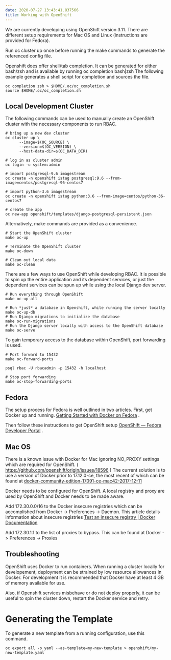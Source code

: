 ```yaml
---
date: 2020-07-27 13:43:41.837566
title: Working with OpenShift
---
```

<div id="working-with-openshift" class="section">


We are currently developing using OpenShift version 3.11. There are
different setup requirements for Mac OS and Linux (instructions are
provided for Fedora).

Run oc cluster up once before running the make commands to generate the
referenced config file.

Openshift does offer shell/tab completion. It can be generated for
either bash/zsh and is available by running oc completion bash|zsh The
following example generates a shell script for completion and sources
the file.

<div class="highlight-default notranslate">

<div class="highlight">

    oc completion zsh > $HOME/.oc/oc_completion.sh
    source $HOME/.oc/oc_completion.sh

</div>

</div>

<div id="local-development-cluster" class="section">

## Local Development Cluster

The following commands can be used to manually create an OpenShift
cluster with the necessary components to run RBAC.

<div class="highlight-default notranslate">

<div class="highlight">

    # bring up a new dev cluster
    oc cluster up \
          --image=$(OC_SOURCE) \
          --version=$(OC_VERSION) \
          --host-data-dir=$(OC_DATA_DIR)
    
    # log in as cluster admin
    oc login -u system:admin
    
    # import postgresql-9.6 imagestream
    oc create -n openshift istag postgresql:9.6 --from-image=centos/postgresql-96-centos7
    
    # import python-3.6 imagestream
    oc create -n openshift istag python:3.6 --from-image=centos/python-36-centos7
    
    # create the app
    oc new-app openshift/templates/django-postgresql-persistent.json

</div>

</div>

Alternatively, make commands are provided as a convenience.

<div class="highlight-default notranslate">

<div class="highlight">

    # Start the OpenShift cluster
    make oc-up
    
    # Terminate the OpenShift cluster
    make oc-down
    
    # Clean out local data
    make oc-clean

</div>

</div>

There are a few ways to use OpenShift while developing RBAC. It is
possible to spin up the entire application and its dependent services,
or just the dependent services can be spun up while using the local
Django dev server.

<div class="highlight-default notranslate">

<div class="highlight">

    # Run everything through OpenShift
    make oc-up-all
    
    # Run *just* a database in Openshift, while running the server locally
    make oc-up-db
    # Run Django migrations to initialize the database
    make oc-run-migrations
    # Run the Django server locally with access to the OpenShift database
    make oc-serve

</div>

</div>

To gain temporary access to the database within OpenShift, port
forwarding is used.

<div class="highlight-default notranslate">

<div class="highlight">

    # Port forward to 15432
    make oc-forward-ports
    
    psql rbac -U rbacadmin -p 15432 -h localhost
    
    # Stop port forwarding
    make oc-stop-forwarding-ports

</div>

</div>

</div>

<div id="fedora" class="section">

## Fedora

The setup process for Fedora is well outlined in two articles. First,
get Docker up and running. [Getting Started with Docker on
Fedora](https://developer.fedoraproject.org/tools/docker/docker-installation.html)
.

Then follow these instructions to get OpenShift setup [OpenShift —
Fedora Developer
Portal](https://developer.fedoraproject.org/deployment/openshift/about.html)
.

</div>

<div id="mac-os" class="section">

## Mac OS

There is a known issue with Docker for Mac ignoring NO\_PROXY settings
which are required for OpenShift. (
<https://github.com/openshift/origin/issues/18596> ) The current
solution is to use a version of Docker prior to 17.12.0-ce, the most
recent of which can be found at
[docker-community-edition-17091-ce-mac42-2017-12-11](https://docs.docker.com/docker-for-mac/release-notes/#docker-community-edition-17091-ce-mac42-2017-12-11)

Docker needs to be configured for OpenShift. A local registry and proxy
are used by OpenShift and Docker needs to be made aware.

Add 172.30.0.0/16 to the Docker insecure registries which can be
accomplished from Docker -\> Preferences -\> Daemon. This article
details information about insecure registries [Test an insecure registry
| Docker Documentation](https://docs.docker.com/registry/insecure/)

Add 172.30.1.1 to the list of proxies to bypass. This can be found at
Docker -\> Preferences -\> Proxies

</div>

<div id="troubleshooting" class="section">

## Troubleshooting

OpenShift uses Docker to run containers. When running a cluster locally
for developement, deployment can be strained by low resource allowances
in Docker. For development it is recommended that Docker have at least 4
GB of memory available for use.

Also, if Openshift services misbehave or do not deploy properly, it can
be useful to spin the cluster down, restart the Docker service and
retry.

</div>

</div>

<div id="generating-the-template" class="section">

# Generating the Template

To generate a new template from a running configuration, use this
command.

<div class="highlight-default notranslate">

<div class="highlight">

    oc export all -o yaml --as-template=my-new-template > openshift/my-new-template.yaml

</div>

</div>

</div>